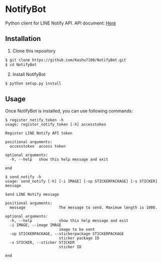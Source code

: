 # NotifyBot
Python client for LINE Notify API. API document: [Here](https://notify-bot.line.me/doc/en/) 

## Installation 
1) Clone this repository
```bash
$ git clone https://github.com/Kashu7100/NotifyBot.git
$ cd NotifyBot
```
2) Install NotifyBot
```bash
$ python setup.py install
```

## Usage
Once NotifyBot is installed, you can use following commands:

```
$ register_notify_token -h
usage: register_notify_token [-h] accesstoken

Register LINE Notify API token

positional arguments:
  accesstoken  access token

optional arguments:
  -h, --help   show this help message and exit

end
```

```
$ send_notify -h
usage: send_notify [-h] [-i IMAGE] [-sp STICKERPACKAGE] [-s STICKER] message

Send LINE Notify message

positional arguments:
  message               The message to send. Maximum length is 1000.

optional arguments:
  -h, --help            show this help message and exit
  -i IMAGE, --image IMAGE
                        image to be sent
  -sp STICKERPACKAGE, --stickerpackage STICKERPACKAGE
                        sticker package ID
  -s STICKER, --sticker STICKER
                        sticker ID

end
```
